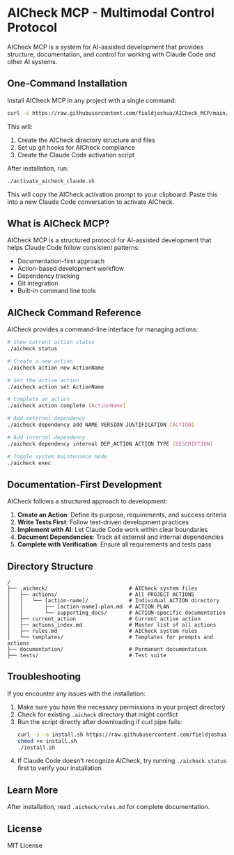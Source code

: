 # AICheck MCP - Multimodal Control Protocol

AICheck MCP is a system for AI-assisted development that provides structure, documentation, and control for working with Claude Code and other AI systems.

## One-Command Installation

Install AICheck MCP in any project with a single command:

```bash
curl -s https://raw.githubusercontent.com/fieldjoshua/AICheck_MCP/main/ultimate_aicheck_installer.sh | bash
```

This will:
1. Create the AICheck directory structure and files
2. Set up git hooks for AICheck compliance
3. Create the Claude Code activation script

After installation, run:

```bash
./activate_aicheck_claude.sh
```

This will copy the AICheck activation prompt to your clipboard. Paste this into a new Claude Code conversation to activate AICheck.

## What is AICheck MCP?

AICheck MCP is a structured protocol for AI-assisted development that helps Claude Code follow consistent patterns:

- Documentation-first approach
- Action-based development workflow
- Dependency tracking
- Git integration
- Built-in command line tools

## AICheck Command Reference

AICheck provides a command-line interface for managing actions:

```bash
# Show current action status
./aicheck status

# Create a new action
./aicheck action new ActionName

# Set the active action
./aicheck action set ActionName

# Complete an action
./aicheck action complete [ActionName]

# Add external dependency
./aicheck dependency add NAME VERSION JUSTIFICATION [ACTION]

# Add internal dependency
./aicheck dependency internal DEP_ACTION ACTION TYPE [DESCRIPTION]

# Toggle system maintenance mode
./aicheck exec
```

## Documentation-First Development

AICheck follows a structured approach to development:

1. **Create an Action**: Define its purpose, requirements, and success criteria
2. **Write Tests First**: Follow test-driven development practices
3. **Implement with AI**: Let Claude Code work within clear boundaries
4. **Document Dependencies**: Track all external and internal dependencies
5. **Complete with Verification**: Ensure all requirements and tests pass

## Directory Structure

```
/
├── .aicheck/                          # AICheck system files
│   ├── actions/                       # All PROJECT ACTIONS
│   │   └── [action-name]/             # Individual ACTION directory
│   │       ├── [action-name]-plan.md  # ACTION PLAN
│   │       └── supporting_docs/       # ACTION-specific documentation
│   ├── current_action                 # Current active action
│   ├── actions_index.md               # Master list of all actions
│   ├── rules.md                       # AICheck system rules
│   └── templates/                     # Templates for prompts and actions
├── documentation/                     # Permanent documentation
├── tests/                             # Test suite
```

## Troubleshooting

If you encounter any issues with the installation:

1. Make sure you have the necessary permissions in your project directory
2. Check for existing `.aicheck` directory that might conflict
3. Run the script directly after downloading if curl pipe fails:
   ```bash
   curl -s -o install.sh https://raw.githubusercontent.com/fieldjoshua/AICheck_MCP/main/ultimate_aicheck_installer.sh
   chmod +x install.sh
   ./install.sh
   ```
4. If Claude Code doesn't recognize AICheck, try running `./aicheck status` first to verify your installation

## Learn More

After installation, read `.aicheck/rules.md` for complete documentation.

## License

MIT License